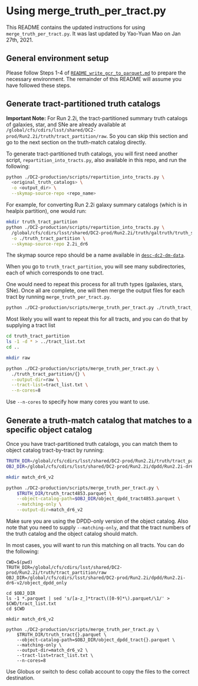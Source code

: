 # Using merge_truth_per_tract.py

This README contains the updated instructions for using `merge_truth_per_tract.py`.
It was last updated by Yao-Yuan Mao on Jan 27th, 2021.

## General environment setup

Please follow Steps 1-4 of [`README_write_gcr_to_parquet.md`](README_write_gcr_to_parquet.md)
to prepare the necessary environment.
The remainder of this README will assume you have followed these steps.

## Generate tract-partitioned truth catalogs

**Important Note:** For Run 2.2i, the tract-partitioned summary truth catalogs
of galaxies, star, and SNe are already available at
`/global/cfs/cdirs/lsst/shared/DC2-prod/Run2.2i/truth/tract_partition/raw`.
So you can skip this section and go to the next section on the truth-match catalog
directly.

To generate tract-partitioned truth catalogs, you will first need another script,
`repartition_into_tracts.py`, also available in this repo, and run the following:

```bash
python ./DC2-production/scripts/repartition_into_tracts.py \
  <original_truth_catalogs> \
  -o <output_dir> \
  --skymap-source-repo <repo_name>
```

For example, for converting Run 2.2i galaxy summary catalogs (which is in healpix partition),
one would run:

```bash
mkdir truth_tract_partition
python ./DC2-production/scripts/repartition_into_tracts.py \
  /global/cfs/cdirs/lsst/shared/DC2-prod/Run2.2i/truth/galtruth/truth_summary_hp*.parquet \
  -o ./truth_tract_partition \
  --skymap-source-repo 2.2i_dr6
```

The skymap source repo should be a name available in
[`desc-dc2-dm-data`](https://github.com/LSSTDESC/desc-dc2-dm-data/blob/master/desc_dc2_dm_data/repos.py).

When you go to `truth_tract_partition`, you will see many subdirectories, each of which corresponds to one tract.

One would need to repeat this process for all truth types (galaxies, stars, SNe).
Once all are complete, one will then merge the output files for each tract by running
`merge_truth_per_tract.py`.

```bash
python ./DC2-production/scripts/merge_truth_per_tract.py ./truth_tract_partition/<tract>
```

Most likely you will want to repeat this for all tracts, and you can do that by supplying a tract list

```bash
cd truth_tract_partition
ls -1 -d * > ../tract_list.txt
cd ..

mkdir raw

python ./DC2-production/scripts/merge_truth_per_tract.py \
  ./truth_tract_partition/{} \
  --output-dir=raw \
  --tract-list=tract_list.txt \
  --n-cores=8
```

Use `--n-cores` to specify how many cores you want to use.

## Generate a truth-match catalog that matches to a specific object catalog

Once you have tract-partitioned truth catalogs, you can match them to object catalog tract-by-tract by running:

```bash
TRUTH_DIR=/global/cfs/cdirs/lsst/shared/DC2-prod/Run2.2i/truth/tract_partition/raw
OBJ_DIR=/global/cfs/cdirs/lsst/shared/DC2-prod/Run2.2i/dpdd/Run2.2i-dr6-v2/object_dpdd_only

mkdir match_dr6_v2

python ./DC2-production/scripts/merge_truth_per_tract.py \
    $TRUTH_DIR/truth_tract4853.parquet \
    --object-catalog-path=$OBJ_DIR/object_dpdd_tract4853.parquet \
    --matching-only \
    --output-dir=match_dr6_v2
```

Make sure you are using the DPDD-only version of the object catalog.
Also note that you need to supply `--matching-only`,
and that the tract numbers of the truth catalog and the object catalog should match.

In most cases, you will want to run this matching on all tracts.
You can do the following:

```
CWD=$(pwd)
TRUTH_DIR=/global/cfs/cdirs/lsst/shared/DC2-prod/Run2.2i/truth/tract_partition/raw
OBJ_DIR=/global/cfs/cdirs/lsst/shared/DC2-prod/Run2.2i/dpdd/Run2.2i-dr6-v2/object_dpdd_only

cd $OBJ_DIR
ls -1 *.parquet | sed 's/[a-z_]*tract\([0-9]*\).parquet/\1/' > $CWD/tract_list.txt
cd $CWD

mkdir match_dr6_v2

python ./DC2-production/scripts/merge_truth_per_tract.py \
    $TRUTH_DIR/truth_tract{}.parquet \
    --object-catalog-path=$OBJ_DIR/object_dpdd_tract{}.parquet \
    --matching-only \
    --output-dir=match_dr6_v2 \
    --tract-list=tract_list.txt \
    --n-cores=8
```

Use Globus or switch to desc collab account to copy the files to the correct destination.
